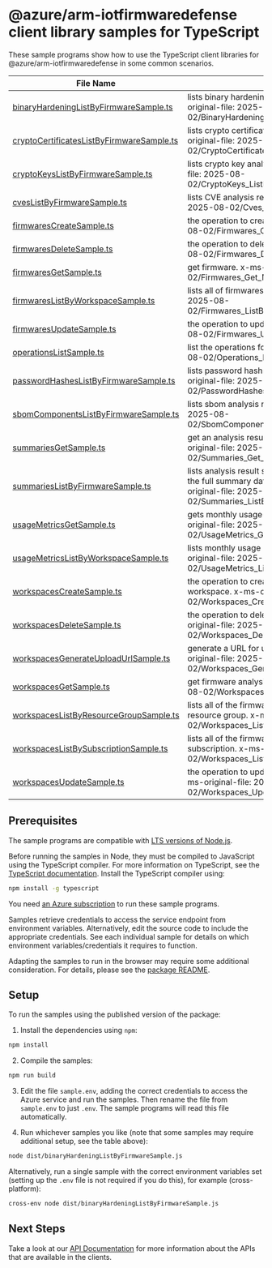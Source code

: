 # @azure/arm-iotfirmwaredefense client library samples for TypeScript

These sample programs show how to use the TypeScript client libraries for @azure/arm-iotfirmwaredefense in some common scenarios.

| **File Name**                                                                       | **Description**                                                                                                                                                                          |
| ----------------------------------------------------------------------------------- | ---------------------------------------------------------------------------------------------------------------------------------------------------------------------------------------- |
| [binaryHardeningListByFirmwareSample.ts][binaryhardeninglistbyfirmwaresample]       | lists binary hardening analysis results of a firmware. x-ms-original-file: 2025-08-02/BinaryHardening_ListByFirmware_MaximumSet_Gen.json                                                 |
| [cryptoCertificatesListByFirmwareSample.ts][cryptocertificateslistbyfirmwaresample] | lists crypto certificate analysis results of a firmware. x-ms-original-file: 2025-08-02/CryptoCertificates_ListByFirmware_MaximumSet_Gen.json                                            |
| [cryptoKeysListByFirmwareSample.ts][cryptokeyslistbyfirmwaresample]                 | lists crypto key analysis results of a firmware. x-ms-original-file: 2025-08-02/CryptoKeys_ListByFirmware_MaximumSet_Gen.json                                                            |
| [cvesListByFirmwareSample.ts][cveslistbyfirmwaresample]                             | lists CVE analysis results of a firmware. x-ms-original-file: 2025-08-02/Cves_ListByFirmware_MaximumSet_Gen.json                                                                         |
| [firmwaresCreateSample.ts][firmwarescreatesample]                                   | the operation to create a firmware. x-ms-original-file: 2025-08-02/Firmwares_Create_MaximumSet_Gen.json                                                                                  |
| [firmwaresDeleteSample.ts][firmwaresdeletesample]                                   | the operation to delete a firmware. x-ms-original-file: 2025-08-02/Firmwares_Delete_MaximumSet_Gen.json                                                                                  |
| [firmwaresGetSample.ts][firmwaresgetsample]                                         | get firmware. x-ms-original-file: 2025-08-02/Firmwares_Get_MaximumSet_Gen.json                                                                                                           |
| [firmwaresListByWorkspaceSample.ts][firmwareslistbyworkspacesample]                 | lists all of firmwares inside a workspace. x-ms-original-file: 2025-08-02/Firmwares_ListByWorkspace_MaximumSet_Gen.json                                                                  |
| [firmwaresUpdateSample.ts][firmwaresupdatesample]                                   | the operation to update firmware. x-ms-original-file: 2025-08-02/Firmwares_Update_MaximumSet_Gen.json                                                                                    |
| [operationsListSample.ts][operationslistsample]                                     | list the operations for the provider x-ms-original-file: 2025-08-02/Operations_List_MaximumSet_Gen.json                                                                                  |
| [passwordHashesListByFirmwareSample.ts][passwordhasheslistbyfirmwaresample]         | lists password hash analysis results of a firmware. x-ms-original-file: 2025-08-02/PasswordHashes_ListByFirmware_MaximumSet_Gen.json                                                     |
| [sbomComponentsListByFirmwareSample.ts][sbomcomponentslistbyfirmwaresample]         | lists sbom analysis results of a firmware. x-ms-original-file: 2025-08-02/SbomComponents_ListByFirmware_MaximumSet_Gen.json                                                              |
| [summariesGetSample.ts][summariesgetsample]                                         | get an analysis result summary of a firmware by name. x-ms-original-file: 2025-08-02/Summaries_Get_MaximumSet_Gen.json                                                                   |
| [summariesListByFirmwareSample.ts][summarieslistbyfirmwaresample]                   | lists analysis result summary names of a firmware. To fetch the full summary data, get that summary by name. x-ms-original-file: 2025-08-02/Summaries_ListByFirmware_MaximumSet_Gen.json |
| [usageMetricsGetSample.ts][usagemetricsgetsample]                                   | gets monthly usage information for a workspace. x-ms-original-file: 2025-08-02/UsageMetrics_Get_MaximumSet_Gen.json                                                                      |
| [usageMetricsListByWorkspaceSample.ts][usagemetricslistbyworkspacesample]           | lists monthly usage information for a workspace. x-ms-original-file: 2025-08-02/UsageMetrics_ListByWorkspace_MaximumSet_Gen.json                                                         |
| [workspacesCreateSample.ts][workspacescreatesample]                                 | the operation to create or update a firmware analysis workspace. x-ms-original-file: 2025-08-02/Workspaces_Create_MaximumSet_Gen.json                                                    |
| [workspacesDeleteSample.ts][workspacesdeletesample]                                 | the operation to delete a firmware analysis workspace. x-ms-original-file: 2025-08-02/Workspaces_Delete_MaximumSet_Gen.json                                                              |
| [workspacesGenerateUploadUrlSample.ts][workspacesgenerateuploadurlsample]           | generate a URL for uploading a firmware image. x-ms-original-file: 2025-08-02/Workspaces_GenerateUploadUrl_MaximumSet_Gen.json                                                           |
| [workspacesGetSample.ts][workspacesgetsample]                                       | get firmware analysis workspace. x-ms-original-file: 2025-08-02/Workspaces_Get_MaximumSet_Gen.json                                                                                       |
| [workspacesListByResourceGroupSample.ts][workspaceslistbyresourcegroupsample]       | lists all of the firmware analysis workspaces in the specified resource group. x-ms-original-file: 2025-08-02/Workspaces_ListByResourceGroup_MaximumSet_Gen.json                         |
| [workspacesListBySubscriptionSample.ts][workspaceslistbysubscriptionsample]         | lists all of the firmware analysis workspaces in the specified subscription. x-ms-original-file: 2025-08-02/Workspaces_ListBySubscription_MaximumSet_Gen.json                            |
| [workspacesUpdateSample.ts][workspacesupdatesample]                                 | the operation to update a firmware analysis workspaces. x-ms-original-file: 2025-08-02/Workspaces_Update_MaximumSet_Gen.json                                                             |

## Prerequisites

The sample programs are compatible with [LTS versions of Node.js](https://github.com/nodejs/release#release-schedule).

Before running the samples in Node, they must be compiled to JavaScript using the TypeScript compiler. For more information on TypeScript, see the [TypeScript documentation][typescript]. Install the TypeScript compiler using:

```bash
npm install -g typescript
```

You need [an Azure subscription][freesub] to run these sample programs.

Samples retrieve credentials to access the service endpoint from environment variables. Alternatively, edit the source code to include the appropriate credentials. See each individual sample for details on which environment variables/credentials it requires to function.

Adapting the samples to run in the browser may require some additional consideration. For details, please see the [package README][package].

## Setup

To run the samples using the published version of the package:

1. Install the dependencies using `npm`:

```bash
npm install
```

2. Compile the samples:

```bash
npm run build
```

3. Edit the file `sample.env`, adding the correct credentials to access the Azure service and run the samples. Then rename the file from `sample.env` to just `.env`. The sample programs will read this file automatically.

4. Run whichever samples you like (note that some samples may require additional setup, see the table above):

```bash
node dist/binaryHardeningListByFirmwareSample.js
```

Alternatively, run a single sample with the correct environment variables set (setting up the `.env` file is not required if you do this), for example (cross-platform):

```bash
cross-env node dist/binaryHardeningListByFirmwareSample.js
```

## Next Steps

Take a look at our [API Documentation][apiref] for more information about the APIs that are available in the clients.

[binaryhardeninglistbyfirmwaresample]: https://github.com/Azure/azure-sdk-for-js/blob/main/sdk/iotfirmwaredefense/arm-iotfirmwaredefense/samples/v2/typescript/src/binaryHardeningListByFirmwareSample.ts
[cryptocertificateslistbyfirmwaresample]: https://github.com/Azure/azure-sdk-for-js/blob/main/sdk/iotfirmwaredefense/arm-iotfirmwaredefense/samples/v2/typescript/src/cryptoCertificatesListByFirmwareSample.ts
[cryptokeyslistbyfirmwaresample]: https://github.com/Azure/azure-sdk-for-js/blob/main/sdk/iotfirmwaredefense/arm-iotfirmwaredefense/samples/v2/typescript/src/cryptoKeysListByFirmwareSample.ts
[cveslistbyfirmwaresample]: https://github.com/Azure/azure-sdk-for-js/blob/main/sdk/iotfirmwaredefense/arm-iotfirmwaredefense/samples/v2/typescript/src/cvesListByFirmwareSample.ts
[firmwarescreatesample]: https://github.com/Azure/azure-sdk-for-js/blob/main/sdk/iotfirmwaredefense/arm-iotfirmwaredefense/samples/v2/typescript/src/firmwaresCreateSample.ts
[firmwaresdeletesample]: https://github.com/Azure/azure-sdk-for-js/blob/main/sdk/iotfirmwaredefense/arm-iotfirmwaredefense/samples/v2/typescript/src/firmwaresDeleteSample.ts
[firmwaresgetsample]: https://github.com/Azure/azure-sdk-for-js/blob/main/sdk/iotfirmwaredefense/arm-iotfirmwaredefense/samples/v2/typescript/src/firmwaresGetSample.ts
[firmwareslistbyworkspacesample]: https://github.com/Azure/azure-sdk-for-js/blob/main/sdk/iotfirmwaredefense/arm-iotfirmwaredefense/samples/v2/typescript/src/firmwaresListByWorkspaceSample.ts
[firmwaresupdatesample]: https://github.com/Azure/azure-sdk-for-js/blob/main/sdk/iotfirmwaredefense/arm-iotfirmwaredefense/samples/v2/typescript/src/firmwaresUpdateSample.ts
[operationslistsample]: https://github.com/Azure/azure-sdk-for-js/blob/main/sdk/iotfirmwaredefense/arm-iotfirmwaredefense/samples/v2/typescript/src/operationsListSample.ts
[passwordhasheslistbyfirmwaresample]: https://github.com/Azure/azure-sdk-for-js/blob/main/sdk/iotfirmwaredefense/arm-iotfirmwaredefense/samples/v2/typescript/src/passwordHashesListByFirmwareSample.ts
[sbomcomponentslistbyfirmwaresample]: https://github.com/Azure/azure-sdk-for-js/blob/main/sdk/iotfirmwaredefense/arm-iotfirmwaredefense/samples/v2/typescript/src/sbomComponentsListByFirmwareSample.ts
[summariesgetsample]: https://github.com/Azure/azure-sdk-for-js/blob/main/sdk/iotfirmwaredefense/arm-iotfirmwaredefense/samples/v2/typescript/src/summariesGetSample.ts
[summarieslistbyfirmwaresample]: https://github.com/Azure/azure-sdk-for-js/blob/main/sdk/iotfirmwaredefense/arm-iotfirmwaredefense/samples/v2/typescript/src/summariesListByFirmwareSample.ts
[usagemetricsgetsample]: https://github.com/Azure/azure-sdk-for-js/blob/main/sdk/iotfirmwaredefense/arm-iotfirmwaredefense/samples/v2/typescript/src/usageMetricsGetSample.ts
[usagemetricslistbyworkspacesample]: https://github.com/Azure/azure-sdk-for-js/blob/main/sdk/iotfirmwaredefense/arm-iotfirmwaredefense/samples/v2/typescript/src/usageMetricsListByWorkspaceSample.ts
[workspacescreatesample]: https://github.com/Azure/azure-sdk-for-js/blob/main/sdk/iotfirmwaredefense/arm-iotfirmwaredefense/samples/v2/typescript/src/workspacesCreateSample.ts
[workspacesdeletesample]: https://github.com/Azure/azure-sdk-for-js/blob/main/sdk/iotfirmwaredefense/arm-iotfirmwaredefense/samples/v2/typescript/src/workspacesDeleteSample.ts
[workspacesgenerateuploadurlsample]: https://github.com/Azure/azure-sdk-for-js/blob/main/sdk/iotfirmwaredefense/arm-iotfirmwaredefense/samples/v2/typescript/src/workspacesGenerateUploadUrlSample.ts
[workspacesgetsample]: https://github.com/Azure/azure-sdk-for-js/blob/main/sdk/iotfirmwaredefense/arm-iotfirmwaredefense/samples/v2/typescript/src/workspacesGetSample.ts
[workspaceslistbyresourcegroupsample]: https://github.com/Azure/azure-sdk-for-js/blob/main/sdk/iotfirmwaredefense/arm-iotfirmwaredefense/samples/v2/typescript/src/workspacesListByResourceGroupSample.ts
[workspaceslistbysubscriptionsample]: https://github.com/Azure/azure-sdk-for-js/blob/main/sdk/iotfirmwaredefense/arm-iotfirmwaredefense/samples/v2/typescript/src/workspacesListBySubscriptionSample.ts
[workspacesupdatesample]: https://github.com/Azure/azure-sdk-for-js/blob/main/sdk/iotfirmwaredefense/arm-iotfirmwaredefense/samples/v2/typescript/src/workspacesUpdateSample.ts
[apiref]: https://learn.microsoft.com/javascript/api/@azure/arm-iotfirmwaredefense?view=azure-node-preview
[freesub]: https://azure.microsoft.com/free/
[package]: https://github.com/Azure/azure-sdk-for-js/tree/main/sdk/iotfirmwaredefense/arm-iotfirmwaredefense/README.md
[typescript]: https://www.typescriptlang.org/docs/home.html
